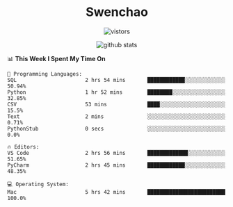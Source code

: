<h1 align="center">Swenchao</h3>

<p align="center">
  <img src="https://visitor-badge.glitch.me/badge?page_id=Swenchao" alt="vistors" />
</p>

<p align="center">
  <img src="https://github-readme-stats.vercel.app/api?username=Swenchao&count_private=true&show_icons=true&theme=vue-dark&hide_title=true" alt="github stats" />
</p>

<!--START_SECTION:waka-->
📊 **This Week I Spent My Time On** 

```text
💬 Programming Languages: 
SQL                      2 hrs 54 mins       ████████████░░░░░░░░░░░░░   50.94% 
Python                   1 hr 52 mins        ████████░░░░░░░░░░░░░░░░░   32.85% 
CSV                      53 mins             ████░░░░░░░░░░░░░░░░░░░░░   15.5% 
Text                     2 mins              ░░░░░░░░░░░░░░░░░░░░░░░░░   0.71% 
PythonStub               0 secs              ░░░░░░░░░░░░░░░░░░░░░░░░░   0.0%

🔥 Editors: 
VS Code                  2 hrs 56 mins       █████████████░░░░░░░░░░░░   51.65% 
PyCharm                  2 hrs 45 mins       ████████████░░░░░░░░░░░░░   48.35%

💻 Operating System: 
Mac                      5 hrs 42 mins       █████████████████████████   100.0%

```


<!--END_SECTION:waka-->
